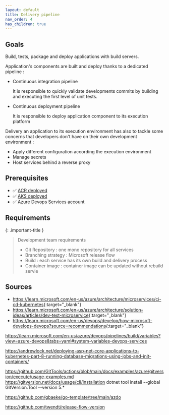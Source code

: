 ```yaml
---
layout: default
title: Delivery pipeline
nav_order: 4
has_children: true
---
```


## Goals

Build, tests, package and deploy applications with build servers.

Application's components are built and deploy thanks to a dedicated pipeline :

- Continuous integration pipeline

    It is responsible to quickly validate developments commits by building and executing the first level of unit tests.

- Continuous deployment pipeline

    It is responsible to deploy application component to its execution platform

Delivery an application to its execution environment has also to tackle some concerns that developers don't have on their own development environment :

- Apply different configuration according the execution environment
- Manage secrets
- Host services behind a reverse proxy

## Prerequisites

- ✅ [ACR deployed](https://ygo74.github.io/azure/03-acr/00-index.html)
- ✅ [AKS deployed](https://ygo74.github.io/azure/04-aks/00-index.html)
- ✅ Azure Devops Services account

## Requirements

{: .important-title }
> Development team requirements
>
> - Git Repository : one mono repository for all services
> - Branching strategy : Microsoft release flow
> - Build : each service has its own build and delivery process
> - Container image : container image can be updated without rebuild servie

## Sources

- <https://learn.microsoft.com/en-us/azure/architecture/microservices/ci-cd-kubernetes>{:target="_blank"}
- <https://learn.microsoft.com/en-us/azure/architecture/solution-ideas/articles/dev-test-microservice>{:target="_blank"}
- <https://learn.microsoft.com/en-us/devops/develop/how-microsoft-develops-devops?source=recommendations>{:target="_blank"}


https://learn.microsoft.com/en-us/azure/devops/pipelines/build/variables?view=azure-devops&tabs=yaml#system-variables-devops-services

https://andrewlock.net/deploying-asp-net-core-applications-to-kubernetes-part-8-running-database-migrations-using-jobs-and-init-containers/


https://github.com/GitTools/actions/blob/main/docs/examples/azure/gitversion/execute/usage-examples.md
https://gitversion.net/docs/usage/cli/installation
dotnet tool install --global GitVersion.Tool --version 5.*


https://github.com/gbaeke/go-template/tree/main/azdo


https://github.com/twendt/release-flow-version